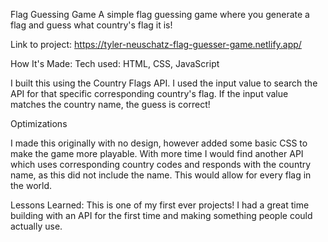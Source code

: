 Flag Guessing Game
A simple flag guessing game where you generate a flag and guess what country's flag it is!

Link to project: https://tyler-neuschatz-flag-guesser-game.netlify.app/

How It's Made:
Tech used: HTML, CSS, JavaScript

I built this using the Country Flags API. I used the input value to search the API for that specific corresponding country's flag. If the input value matches the country name, the guess is correct!

Optimizations

I made this originally with no design, however added some basic CSS to make the game more playable. With more time I would find another API which uses corresponding country codes and responds with the country name, as this did not include the name. This would allow for every flag in the world.

Lessons Learned:
This is one of my first ever projects! I had a great time building with an API for the first time and making something people could actually use.

